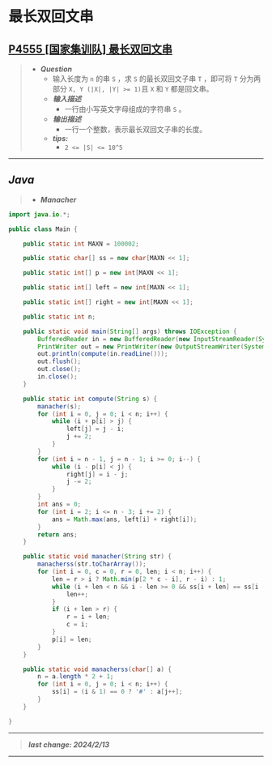 # 最长双回文串

## [P4555 [国家集训队] 最长双回文串](https://www.luogu.com.cn/problem/P4555)

> - ***Question***
>   - 输入长度为 `n` 的串 `S` ，求 `S` 的最长双回文子串 `T` ，即可将 `T` 分为两部分 `X, Y (|X|, |Y| >= 1)`且 `X` 和 `Y` 都是回文串。
>   - ***输入描述***
>     - 一行由小写英文字母组成的字符串 `S` 。
>   - ***输出描述***
>     - 一行一个整数，表示最长双回文子串的长度。
>   - ***tips:***
>     - `2 <= |S| <= 10^5`

---

## *Java*

> - ***Manacher***

```java
import java.io.*;

public class Main {

    public static int MAXN = 100002;

    public static char[] ss = new char[MAXN << 1];

    public static int[] p = new int[MAXN << 1];

    public static int[] left = new int[MAXN << 1];

    public static int[] right = new int[MAXN << 1];

    public static int n;

    public static void main(String[] args) throws IOException {
        BufferedReader in = new BufferedReader(new InputStreamReader(System.in));
        PrintWriter out = new PrintWriter(new OutputStreamWriter(System.out));
        out.println(compute(in.readLine()));
        out.flush();
        out.close();
        in.close();
    }

    public static int compute(String s) {
        manacher(s);
        for (int i = 0, j = 0; i < n; i++) {
            while (i + p[i] > j) {
                left[j] = j - i;
                j += 2;
            }
        }
        for (int i = n - 1, j = n - 1; i >= 0; i--) {
            while (i - p[i] < j) {
                right[j] = i - j;
                j -= 2;
            }
        }
        int ans = 0;
        for (int i = 2; i <= n - 3; i += 2) {
            ans = Math.max(ans, left[i] + right[i]);
        }
        return ans;
    }

    public static void manacher(String str) {
        manacherss(str.toCharArray());
        for (int i = 0, c = 0, r = 0, len; i < n; i++) {
            len = r > i ? Math.min(p[2 * c - i], r - i) : 1;
            while (i + len < n && i - len >= 0 && ss[i + len] == ss[i - len]) {
                len++;
            }
            if (i + len > r) {
                r = i + len;
                c = i;
            }
            p[i] = len;
        }
    }

    public static void manacherss(char[] a) {
        n = a.length * 2 + 1;
        for (int i = 0, j = 0; i < n; i++) {
            ss[i] = (i & 1) == 0 ? '#' : a[j++];
        }
    }

}
```

---

> ***last change: 2024/2/13***

---
